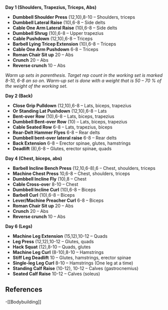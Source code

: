 ****Day 1 (Shoulders, Trapezius, Triceps, Abs)****

- **Dumbbell Shoulder Press** (12,10),8-10 – Shoulders, triceps
- **Dumbbell Lateral Raise** (10),6-8 – Side delts
- **Cable One Arm Lateral Raise** (10),6-8 – Side delts
- **Dumbbell Shrug** (10),6-8 – Upper trapezius
- **Cable Pushdown** (12,10),6-8 – Triceps
- **Barbell Lying Tricep Extension** (10),6-8 – Triceps
- **Cable One Arm Pushdown** 6-8 – Triceps
- **Roman Chair Sit up** 20 – Abs
- **Crunch** 20 – Abs
- **Reverse crunch** 10 – Abs

  

_Warm up sets in parenthesis. Target rep count in the working set is marked 8-10, 6-8 an so on. Warm-up set is done with a weight that is 50 – 70 % of the weight of the working set._

  

****Day 2 (Back)****

- **Close Grip Pulldown** (12,10),6-8 – Lats, biceps, trapezius
- **Or Standing Lat Pushdown** (12,10),6-8 – Lats
- **Bent-over Row** (10),6-8 – Lats, biceps, trapezius
- **Dumbbell Bent-over Row** (10) – Lats, biceps, trapezius
- **Cable Seated Row** 6-8 – Lats, trapezius, biceps
- **Rear-Delt Hammer Flyes** 6-8 – Rear delts
- **Dumbbell bent-over lateral raise** 6-8 – Rear delts
- **Back Extension** 6-8 – Erector spinae, glutes, hamstrings
- **Deadlift** (8),6-8 – Glutes, erector spinae, quads

  

****Day 4 (Chest, biceps, abs)****

- **Barbell Incline Bench Press** (12,10,6-8),6 – Chest, shoulders, triceps
- **Machine Chest Press** 10,6-8 – Chest, shoulders, triceps
- **Dumbbell Incline Fly** (10),8 – Chest
- **Cable Cross-ove**r 8-10 – Chest
- **Dumbbell Incline Curl** (10),6-8 – Biceps
- **Barbell Curl** (10),6-8 – Biceps
- **Lever/Machine Preacher Curl** 6-8 – Biceps
- **Roman Chair Sit up** 20 – Abs
- **Crunch** 20 – Abs
- **Reverse crunch** 10 – Abs

  

****Day 6 (Legs)****

- **Machine Leg Extension** (15,12),10-12 – Quads
- **Leg Press** (12,12),10-12 – Glutes, quads
- **Hack Squat** (12),8-10 – Quads, glutes
- **Machine Leg Curl** (8-10),8-10 – Hamstrings
- **Stiff Leg Deadlift** 10 – Glutes, hamstrings, erector spinae
- **Single-leg Leg Curl** 8-10 – Hamstrings (One leg at a time)
- **Standing Calf Raise** (10-12), 10-12 – Calves (gastrocnemius)
- **Seated Calf Raise** 10-12 – Calves (soleus)

## References
<!-- Links to pages not referenced in the content -->
-[[Bodybuilding]]
